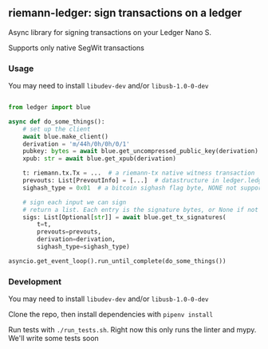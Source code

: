 ## riemann-ledger: sign transactions on a ledger

Async library for signing transactions on your Ledger Nano S.

Supports only native SegWit transactions

### Usage

You may need to install `libudev-dev` and/or `libusb-1.0-0-dev`

```python

from ledger import blue

async def do_some_things():
    # set up the client
    await blue.make_client()
    derivation = 'm/44h/0h/0h/0/1'
    pubkey: bytes = await blue.get_uncompressed_public_key(derivation)
    xpub: str = await blue.get_xpub(derivation)

    t: riemann.tx.Tx = ...  # a riemann-tx native witness transaction
    prevouts: List[PrevoutInfo] = [...]  # datastructure in ledger.ledger_types
    sighash_type = 0x01  # a bitcoin sighash flag byte, NONE not supported

    # sign each input we can sign
    # return a list. Each entry is the signature bytes, or None if not signable
    sigs: List[Optional[str]] = await blue.get_tx_signatures(
        t=t,
        prevouts=prevouts,
        derivation=derivation,
        sighash_type=sighash_type)

asyncio.get_event_loop().run_until_complete(do_some_things())
```

### Development

You may need to install `libudev-dev` and/or `libusb-1.0-0-dev`

Clone the repo, then install dependencies with `pipenv install`

Run tests with `./run_tests.sh`. Right now this only runs the linter and mypy.
We'll write some tests soon
